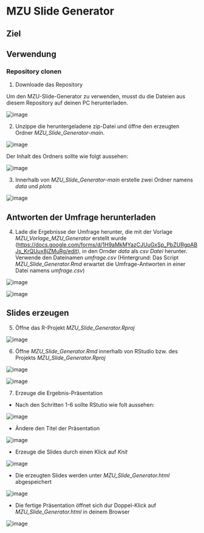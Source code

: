 # MZU Slide Generator

## Ziel

## Verwendung

### Repository clonen

1. Downloade das Repository

Um den MZU-Slide-Generator zu verwenden, musst du die Dateien aus diesem Repository auf deinen PC herunterladen. 

![image](git_plots/screenshot_repo_download.png)

2. Unzippe die heruntergeladene zip-Datei und öffne den erzeugten Ordner *MZU_Slide_Generator-main*. 

![image](git_plots/screenshot_repo_download.png)

Der Inhalt des Ordners sollte wie folgt aussehen:

![image](git_plots/screenshot_repo_download_3.png)

3. Innerhalb von *MZU_Slide_Generator-main* erstelle zwei Ordner namens *data* und *plots*

![image](git_plots/screenshot_repo_download_4.png)

## Antworten der Umfrage herunterladen 

4. Lade die Ergebnisse der Umfrage herunter, die mit der Vorlage *MZU_Vorlage_MZU_Generator* erstellt wurde (https://docs.google.com/forms/d/1H9aMkMYazCJUuGxSp_PbZURgpABJs_KrQUux8jZMuRg/edit), in den Ornder *data* als *csv Datei* herunter. Verwende den Dateinamen *umfrage.csv* (Hintergrund: Das Script *MZU_Slide_Generator.Rmd* erwartet die Umfrage-Antworten in einer Datei namens *umfrage.csv*) 

![image](git_plots/screenshot_umfrage_download.png)

![image](git_plots/screenshot_umfrage_download.png)

## Slides erzeugen

5. Öffne das R-Projekt *MZU_Slide_Generator.Rproj* 

![image](git_plots/screenshot_rproj.png)

6. Öffne *MZU_Slide_Generator.Rmd* innerhalb von RStudio bzw. des Projekts *MZU_Slide_Generator.Rproj* 

![image](git_plots/screenshot_open_rmd_script.png)

![image](git_plots/screenshot_open_rmd_script_2.png)

7. Erzeuge die Ergebnis-Präsentation

- Nach den Schritten 1-6 sollte RStutio wie folt aussehen:

![image](git_plots/screenshot_slide_generation.png)

- Ändere den Titel der Präsentation

![image](git_plots/screenshot_slide_generation_2.png)

- Erzeuge die Slides durch einen Klick auf *Knit*

![image](git_plots/screenshot_slide_generation_3.png)

- Die erzeugten Slides werden unter *MZU_Slide_Generator.html* abgespeichert

![image](git_plots/screenshot_generated_html.png)

- Die fertige Präsentation öffnet sich dur Doppel-Klick auf *MZU_Slide_Generator.html* in deinem Browser 

![image](git_plots/screenshot_generated_html_2.png)






